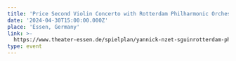 ```yaml
---
title: 'Price Second Violin Concerto with Rotterdam Philharmonic Orchestra '
date: '2024-04-30T15:00:00.000Z'
place: 'Essen, Germany'
link: >-
  https://www.theater-essen.de/spielplan/yannick-nzet-sguinrotterdam-philharmonic-or-126960/8593/
type: event
---
```


